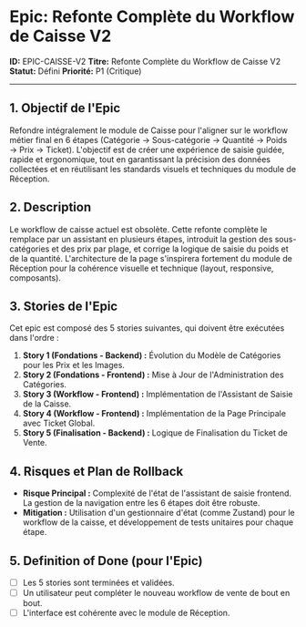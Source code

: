# Epic: Refonte Complète du Workflow de Caisse V2

**ID:** EPIC-CAISSE-V2
**Titre:** Refonte Complète du Workflow de Caisse V2
**Statut:** Défini
**Priorité:** P1 (Critique)

---

## 1. Objectif de l'Epic

Refondre intégralement le module de Caisse pour l'aligner sur le workflow métier final en 6 étapes (Catégorie → Sous-catégorie → Quantité → Poids → Prix → Ticket). L'objectif est de créer une expérience de saisie guidée, rapide et ergonomique, tout en garantissant la précision des données collectées et en réutilisant les standards visuels et techniques du module de Réception.

## 2. Description

Le workflow de caisse actuel est obsolète. Cette refonte complète le remplace par un assistant en plusieurs étapes, introduit la gestion des sous-catégories et des prix par plage, et corrige la logique de saisie du poids et de la quantité. L'architecture de la page s'inspirera fortement du module de Réception pour la cohérence visuelle et technique (layout, responsive, composants).

## 3. Stories de l'Epic

Cet epic est composé des 5 stories suivantes, qui doivent être exécutées dans l'ordre :

1.  **Story 1 (Fondations - Backend) :** Évolution du Modèle de Catégories pour les Prix et les Images.
2.  **Story 2 (Fondations - Frontend) :** Mise à Jour de l'Administration des Catégories.
3.  **Story 3 (Workflow - Frontend) :** Implémentation de l'Assistant de Saisie de la Caisse.
4.  **Story 4 (Workflow - Frontend) :** Implémentation de la Page Principale avec Ticket Global.
5.  **Story 5 (Finalisation - Backend) :** Logique de Finalisation du Ticket de Vente.

## 4. Risques et Plan de Rollback

- **Risque Principal :** Complexité de l'état de l'assistant de saisie frontend. La gestion de la navigation entre les 6 étapes doit être robuste.
- **Mitigation :** Utilisation d'un gestionnaire d'état (comme Zustand) pour le workflow de la caisse, et développement de tests unitaires pour chaque étape.

## 5. Definition of Done (pour l'Epic)

- [ ] Les 5 stories sont terminées et validées.
- [ ] Un utilisateur peut compléter le nouveau workflow de vente de bout en bout.
- [ ] L'interface est cohérente avec le module de Réception.
